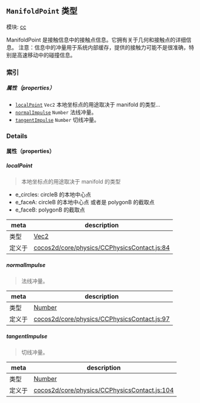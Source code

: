 ## `ManifoldPoint` 类型



模块: [cc](../modules/cc.md)


ManifoldPoint 是接触信息中的接触点信息。它拥有关于几何和接触点的详细信息。
注意：信息中的冲量用于系统内部缓存，提供的接触力可能不是很准确，特别是高速移动中的碰撞信息。



### 索引

##### 属性（properties）

  - [`localPoint`](#localpoint) `Vec2` 本地坐标点的用途取决于 manifold 的类型...
  - [`normalImpulse`](#normalimpulse) `Number` 法线冲量。
  - [`tangentImpulse`](#tangentimpulse) `Number` 切线冲量。





### Details


#### 属性（properties）


##### localPoint

> 本地坐标点的用途取决于 manifold 的类型
- e_circles: circleB 的本地中心点
- e_faceA: circleB 的本地中心点 或者是 polygonB 的截取点
- e_faceB: polygonB 的截取点

| meta | description |
|------|-------------|
| 类型 | <a href="../classes/Vec2.html" class="crosslink">Vec2</a> |
| 定义于 | [cocos2d/core/physics/CCPhysicsContact.js:84](https://github.com/cocos-creator/engine/blob/e222465ce8426e5cf32052e4f37701f3a529ed18/cocos2d/core/physics/CCPhysicsContact.js#L84) |



##### normalImpulse

> 法线冲量。

| meta | description |
|------|-------------|
| 类型 | <a href="https://developer.mozilla.org/en/JavaScript/Reference/Global_Objects/Number" class="crosslink external" target="_blank">Number</a> |
| 定义于 | [cocos2d/core/physics/CCPhysicsContact.js:97](https://github.com/cocos-creator/engine/blob/e222465ce8426e5cf32052e4f37701f3a529ed18/cocos2d/core/physics/CCPhysicsContact.js#L97) |



##### tangentImpulse

> 切线冲量。

| meta | description |
|------|-------------|
| 类型 | <a href="https://developer.mozilla.org/en/JavaScript/Reference/Global_Objects/Number" class="crosslink external" target="_blank">Number</a> |
| 定义于 | [cocos2d/core/physics/CCPhysicsContact.js:104](https://github.com/cocos-creator/engine/blob/e222465ce8426e5cf32052e4f37701f3a529ed18/cocos2d/core/physics/CCPhysicsContact.js#L104) |






